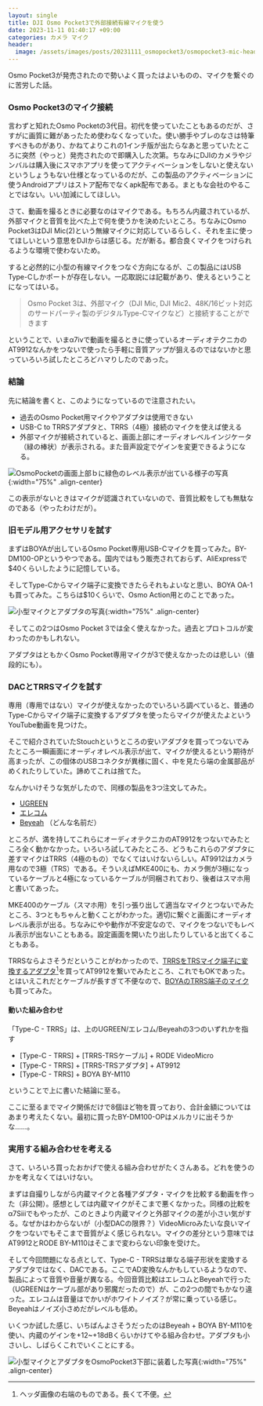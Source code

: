 ```yaml
---
layout: single
title: DJI Osmo Pocket3で外部接続有線マイクを使う
date: 2023-11-11 01:40:17 +09:00
categories: カメラ マイク
header:
  image: /assets/images/posts/20231111_osmopocket3/osmopocket3-mic-header.webp
---
```


Osmo Pocket3が発売されたので勢いよく買ったはよいものの、マイクを繋ぐのに苦労した話。

### Osmo Pocket3のマイク接続

言わずと知れたOsmo Pocketの3代目。初代を使っていたこともあるのだが、さすがに画質に難があったため使わなくなっていた。使い勝手やブレのなさは特筆すべきものがあり、かねてよりこれの1インチ版が出たらなあと思っていたところに突然（やっと）発売されたので即購入した次第。ちなみにDJIのカメラやジンバルは購入後にスマホアプリを使ってアクティベーションをしないと使えないというしょうもない仕様となっているのだが、この製品のアクティベーションに使うAndroidアプリはストア配布でなくapk配布である。まともな会社のやることではない。いい加減にしてほしい。

さて、動画を撮るときに必要なのはマイクである。もちろん内蔵されているが、外部マイクと音質を比べた上で何を使うかを決めたいところ。ちなみにOsmo Pocket3はDJI Mic(2)という無線マイクに対応しているらしく、それを主に使ってほしいという意思をDJIからは感じる。だが断る。都合良くマイクをつけられるような環境で使わないため。

すると必然的に小型の有線マイクをつなぐ方向になるが、この製品にはUSB Type-Cしかポートが存在しない。一応取説には記載があり、使えるということになってはいる。

> Osmo Pocket 3は、外部マイク（DJI Mic, DJI Mic2、48K/16ビット対応のサードパーティ製のデジタルType-Cマイクなど）と接続することができます

ということで、いまα7ivで動画を撮るときに使っているオーディオテクニカのAT9912なんかをつないで使ったら手軽に音質アップが狙えるのではないかと思っていろいろ試したところどハマりしたのであった。

### 結論

先に結論を書くと、このようになっているので注意されたい。

- 過去のOsmo Pocket用マイクやアダプタは使用できない
- USB-C to TRRSアダプタと、TRRS（4極）接続のマイクを使えば使える
- 外部マイクが接続されていると、画面上部にオーディオレベルインジケータ（緑の棒状）が表示される。また音声設定でゲインを変更できるようになる。

![OsmoPocketの画面上部ｂに緑色のレベル表示が出ている様子の写真](/assets/images/posts/20231111_osmopocket3/osmo-soundlevel.webp){:width="75%" .align-center}

この表示がないときはマイクが認識されていないので、音質比較をしても無駄なのである（やったわけだが）。

### 旧モデル用アクセサリを試す

まずはBOYAが出しているOsmo Pocket専用USB-Cマイクを買ってみた。BY-DM100-OPというやつである。国内ではもう販売されておらず、AliExpressで$40くらいしたように記憶している。

そしてType-Cからマイク端子に変換できたらそれもよいなと思い、BOYA OA-1も買ってみた。こちらは$10くらいで、Osmo Action用とのことであった。

![小型マイクとアダプタの写真](/assets/images/posts/20231111_osmopocket3/osmo-old.webp){:width="75%" .align-center}

そしてこの2つはOsmo Pocket 3では全く使えなかった。過去とプロトコルが変わったのかもしれない。

アダプタはともかくOsmo Pocket専用マイクが3で使えなかったのは悲しい（値段的にも）。

### DACとTRRSマイクを試す

専用（専用ではない）マイクが使えなかったのでいろいろ調べていると、普通のType-Cからマイク端子に変換するアダプタを使ったらマイクが使えたよというYouTube動画を見つけた。

そこで紹介されていたStouchというところの安いアダプタを買ってつないでみたところ一瞬画面にオーディオレベル表示が出て、マイクが使えるという期待が高まったが、この個体のUSBコネクタが異様に固く、中を見たら端の金属部品がめくれたりしていた。諦めてこれは捨てた。

なんかいけそうな気がしたので、同様の製品を3つ注文してみた。

- [UGREEN](https://www.amazon.co.jp/gp/product/B082WG5VTK/)
- [エレコム](https://www.amazon.co.jp/gp/product/B0C9JCRQ3T/)
- [Beyeah](https://www.amazon.co.jp/gp/product/B0BJZ4WW3Q/) （どんな名前だ）

ところが、満を持してこれらにオーディオテクニカのAT9912をつないでみたところ全く動かなかった。いろいろ試してみたところ、どうもこれらのアダプタに差すマイクはTRRS（4極のもの）でなくてはいけないらしい。AT9912はカメラ用なので3極（TRS）である。そういえばMKE400にも、カメラ側が3極になっているケーブルと4極になっているケーブルが同梱されており、後者はスマホ用と書いてあった。

MKE400のケーブル（スマホ用）を引っ張り出して適当なマイクとつないでみたところ、3つともちゃんと動くことがわかった。適切に繋ぐと画面にオーディオレベル表示が出る。ちなみにやや動作が不安定なので、マイクをつないでもレベル表示が出ないこともある。設定画面を開いたり出したりしていると出てくることもある。

TRRSならよさそうだということがわかったので、[TRRSをTRSマイク端子に変換するアダプタ](https://www.amazon.co.jp/gp/product/B08R5L12M6/)[^1]を買ってAT9912を繋いでみたところ、これでもOKであった。とはいえこれだとケーブルが長すぎて不便なので、[BOYAのTRRS端子のマイク](https://www.amazon.co.jp/gp/product/B08T5ZMWHD)も買ってみた。


#### 動いた組み合わせ

「Type-C - TRRS」は、上のUGREEN/エレコム/Beyeahの3つのいずれかを指す

- [Type-C - TRRS] + [TRRS-TRSケーブル] + RODE VideoMicro
- [Type-C - TRRS] + [TRRS-TRSアダプタ] + AT9912
- [Type-C - TRRS] + BOYA BY-M110

ということで上に書いた結論に至る。

ここに至るまでマイク関係だけで8個ほど物を買っており、合計金額についてはあまり考えたくない。最初に買ったBY-DM100-OPはメルカリに出そうかな……。

### 実用する組み合わせを考える

さて、いろいろ買ったおかげで使える組み合わせがたくさんある。どれを使うのかを考えなくてはいけない。

まずは自撮りしながら内蔵マイクと各種アダプタ・マイクを比較する動画を作った（非公開）。感想としては内蔵マイクがそこまで悪くなかった。同様の比較をα7Siiiでもやったが、このときより内蔵マイクと外部マイクの差が小さい気がする。なぜかはわからないが（小型DACの限界？）VideoMicroみたいな良いマイクをつないでもそこまで音質がよく感じられない。マイクの差分という意味ではAT9912とRODE BY-M110はそこまで変わらない印象を受けた。

そして今回問題になる点として、Type-C - TRRSは単なる端子形状を変換するアダプタではなく、DACである。ここでAD変換なんかもしているようなので、製品によって音質や音量が異なる。今回音質比較はエレコムとBeyeahで行った（UGREENはケーブル部があり邪魔だったので）が、この2つの間でもかなり違った。エレコムは音量はでかいがホワイトノイズ？が常に乗っている感じ。Beyeahはノイズ小さめだがレベルも低め。

いくつか試した感じ、いちばんよさそうだったのはBeyeah + BOYA BY-M110を使い、内蔵のゲインを+12~+18dBくらいかけてやる組み合わせ。アダプタも小さいし、しばらくこれでいくことにする。

![小型マイクとアダプタをOsmoPocket3下部に装着した写真](/assets/images/posts/20231111_osmopocket3/osmo-all.webp){:width="75%" .align-center}

[^1]: ヘッダ画像の右端のものである。長くて不便。

